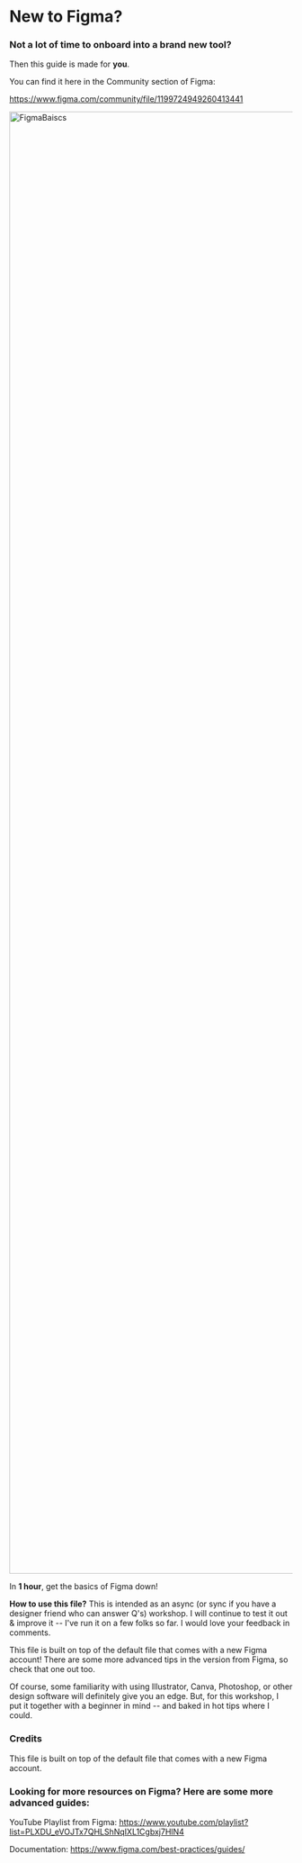 # New to Figma?

### Not a lot of time to onboard into a brand new tool?

Then this guide is made for **you**. 

You can find it here in the Community section of Figma:

https://www.figma.com/community/file/1199724949260413441

<img width="2598" alt="FigmaBaiscs" src="https://user-images.githubusercontent.com/57226633/214323674-ecb53951-8e59-4043-9e2f-d0b4dd9960fc.png">

In **1 hour**, get the basics of Figma down! 

**How to use this file?**
This is intended as an async (or sync if you have a designer friend who can answer Q's) workshop. I will continue to test it out & improve it -- I've run it on a few folks so far. I would love your feedback in comments. 

This file is built on top of the default file that comes with a new Figma account! There are some more advanced tips in the version from Figma, so check that one out too.

Of course, some familiarity with using Illustrator, Canva, Photoshop, or other design software will definitely give you an edge. But, for this workshop, I put it together with a beginner in mind -- and baked in hot tips where I could.

### Credits

This file is built on top of the default file that comes with a new Figma account.

### Looking for more resources on Figma? Here are some more advanced guides:

YouTube Playlist from Figma:
https://www.youtube.com/playlist?list=PLXDU_eVOJTx7QHLShNqIXL1Cgbxj7HlN4

Documentation:
https://www.figma.com/best-practices/guides/
